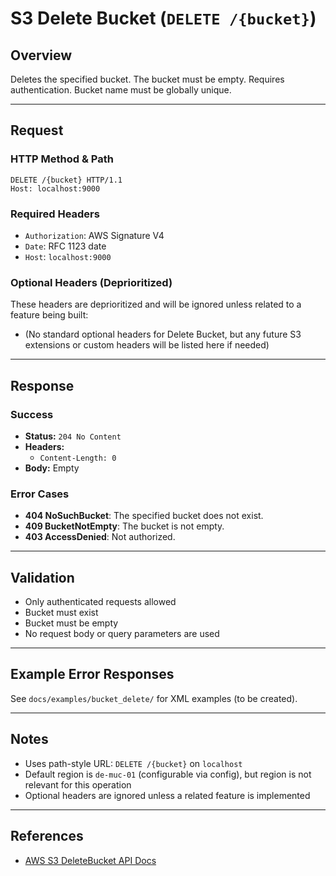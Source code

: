 # S3 Delete Bucket (`DELETE /{bucket}`)

## Overview
Deletes the specified bucket. The bucket must be empty. Requires authentication. Bucket name must be globally unique.

---

## Request

### HTTP Method & Path
```
DELETE /{bucket} HTTP/1.1
Host: localhost:9000
```

### Required Headers
- `Authorization`: AWS Signature V4
- `Date`: RFC 1123 date
- `Host`: `localhost:9000`

### Optional Headers (Deprioritized)
These headers are deprioritized and will be ignored unless related to a feature being built:
- (No standard optional headers for Delete Bucket, but any future S3 extensions or custom headers will be listed here if needed)

---

## Response

### Success
- **Status:** `204 No Content`
- **Headers:**
  - `Content-Length: 0`
- **Body:** Empty

### Error Cases
- **404 NoSuchBucket**: The specified bucket does not exist.
- **409 BucketNotEmpty**: The bucket is not empty.
- **403 AccessDenied**: Not authorized.

---

## Validation
- Only authenticated requests allowed
- Bucket must exist
- Bucket must be empty
- No request body or query parameters are used

---

## Example Error Responses
See `docs/examples/bucket_delete/` for XML examples (to be created).

---

## Notes
- Uses path-style URL: `DELETE /{bucket}` on `localhost`
- Default region is `de-muc-01` (configurable via config), but region is not relevant for this operation
- Optional headers are ignored unless a related feature is implemented

---

## References
- [AWS S3 DeleteBucket API Docs](https://docs.aws.amazon.com/AmazonS3/latest/API/API_DeleteBucket.html)
